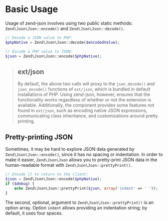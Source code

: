 # Basic Usage

Usage of zend-json involves using two public static methods:
`Zend\Json\Json::encode()` and `Zend\Json\Json::decode()`.

```php
// Decode a JSON value to PHP:
$phpNative = Zend\Json\Json::decode($encodedValue);

// Encode a PHP value to JSON:
$json = Zend\Json\Json::encode($phpNative);
```

> ## ext/json
>
> By default, the above two calls will proxy to the `json_decode()` and
> `json_encode()` functions of `ext/json`, which is bundled in default
> installations of PHP. Using zend-json, however, ensures that the functionality
> works regardless of whether or not the extension is available. Additionally,
> the component provides some features not found in `ext/json`, such as
> encoding native JSON expressions, communicating class inheritance, and
> customizations around pretty printing.

## Pretty-printing JSON

Sometimes, it may be hard to explore JSON data generated by
`Zend\Json\Json::encode()`, since it has no spacing or indentation. In order to
make it easier, `Zend\Json\Json` allows you to pretty-print JSON data in the
human-readable format with `Zend\Json\Json::prettyPrint()`.

```php
// Encode it to return to the client:
$json = Zend\Json\Json::encode($phpNative);
if ($debug) {
    echo Zend\Json\Json::prettyPrint($json, array('indent' => ' '));
}
```

The second, optional, argument to `Zend\Json\Json::prettyPrint()` is an option
array. Option `indent` allows providing an indentation string; by default, it
uses four spaces.
